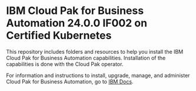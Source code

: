 # IBM Cloud Pak for Business Automation 24.0.0 IF002 on Certified Kubernetes

This repository includes folders and resources to help you install the IBM Cloud Pak for Business Automation capabilities. Installation of the capabilities is done with the Cloud Pak operator.

For information and instructions to install, upgrade, manage, and administer Cloud Pak for Business Automation, go to [IBM Docs](https://www.ibm.com/docs/en/cloud-paks/cp-biz-automation/24.0.0?topic=automation-installing).
